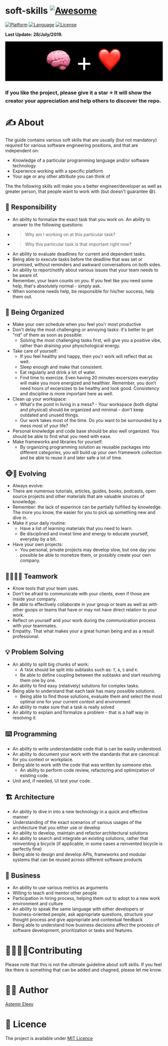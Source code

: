 # soft-skills [![Awesome](https://cdn.rawgit.com/sindresorhus/awesome/d7305f38d29fed78fa85652e3a63e154dd8e8829/media/badge.svg)](https://github.com/sindresorhus/awesome)

[![Platform](https://img.shields.io/badge/platform-any-yellow.svg)]()
[![Language](https://img.shields.io/badge/language-any-orange.svg)]()
[![License](https://img.shields.io/badge/license-MIT-blue.svg)]()

**Last Update: 28/July/2019.**

![](cover.png)

### If you like the project, please give it a star ⭐ It will show the creator your appreciation and help others to discover the repo.

# ✍️ About
The guide contains various soft skills that are usually (but not mandatory) required for various software engineering positions, and that are independent on:

- Knowledge of a particular programming language and/or software technology 
- Experience working with a specific platform
- Your age or any other attribute you can think of

The the following skills will make you a better engineer/developer as well as greater person, that people want to work with (but doesn't guarantee 😄).

## 💪 Responsibility 
- An ability to formalize the exact task that you work on. An ability to answer to the following questions:
 - > Why am I working on at this particular task?
 - > Why this particular task is that important right now?
- An ability to evaluate deadlines for current and dependent tasks.
 - Being able to execute tasks before the deadline that was set or promised, without reminders and awkward conversations on both sides.
- An ability to report/notify about various issues that your team needs to be aware of.
- Remember, your team counts on you. If you feel like you need some help, that's absolutely normal - simply ask. 
- When someone needs help, be responsible for his/her success, help them out.

## 🍱 Being Organized
- Make your own schedule when you feel you'r most productive
- Don't delay the most challenging or annoying tasks: it's better to get "rid" of them as soon as possible:
  - Solving the most challenging tasks first, will give you a positive vibe, rather than draining your physchological energy.
- Take care of yourself:
  - If you feel healthy and happy, then you'r work will reflect that as well. 
  - Sleep enough and make that consistent.
  - Eat regularly and drink a lot of water.
  - Find time to exercize. Even having 20 minutes excersizes everyday will make you more energized and healthier. Remember, you don’t need hours of excersizes to be healthy and look good. Consistency and discipline is more important here as well.
- Clean up your workspace:
  - What's the point in living in a mess? - Your workspace (both digital and physical) should be organized and minimal - don't keep outdated and unused things.
  - Our work takes most of the time. Do you want to be surrounded by a mess most of your life?
- Personal knowledge and code base should be also well organized. You should be able to find what you need with ease.
- Make frameworks and libraries for yourself:
  - By organizing programming solution as reusable packages into different categories, you will build up your own framework collection and be able to reuse it and later safe a lot of time.

## 🐵👶 Evolving
- Always evolve:
 - There are numerous tutorials, articles, guides, books, podcasts, open source projects and other materials that are valuable sources of knowledge. 
 - Remember: the lack of experince can be partially fulfilled by knowledge. The more you know, the easier for you to pick up something new and dive in. 
- Make it your daily routine:
  - Have a list of learning materials that you need to learn. 
  - Be disciplined and invest time and energy to educate yourself, everyday by a bit.
- Have your own projects:
  - You personal, private projects may develop slow, but one day you possible be able to monetize them, or possibly create your own company. 

## 🦹‍♂️🦹‍♀️ Teamwork
- Know tools that your team uses. 
- Don’t be afraid to communicate with your clients, even if those are inside your company.
- Be able to effectively collaborate in your group or team as well as with other goops or teams that have or may not have direct relation to your work. 
- Reflect on yourself and your work during the communication process with your teammates.
- Empathy. That what makes your a great human being and as a result professional. 

## 💡 Problem Solving
- An ability to split big chunks of work:
  - A `TASK` should be split into subtasks such as: `T`, `A`, `S` and `K`.
  - Be able to define coupling between the subtasks and start resolving them one by one. 
- An ability to find easy (relatively) solutions for complex tasks.
- Being able to understand that each task has many possible solutions.
    - Being able to find those solutions, evaluate them and select the most optimal one for your current context and environment
- An ability to make sure that a task is really solved
- An ability to explain and formalize a problem - that is a half way in resolving it. 

## ⌨️ Programming
- An ability to write understandable code that is can be easily understood.
- An ability to document your work with the standards that are canonical for you context or workplace. 
- Being able to work with the code that was written by someone else.
    - An ability to perform code review, refactoring and optimization of existing code.
- Unit and, if needed, UI test your code.

## 🏗 Architecture
- An ability to dive in into a new technology in a quick and effective manner
- Understanding of the exact scenarios of various usages of the architecture that you either use or develop
- An ability to develop, maintain and refactor architectural solutions
- An ability to search and integrate an existing solutions, rather that reinventing a bicycle (if applicable, in some cases a reinvented bicycle is perfectly fine)
- Being able to design and develop APIs, frameworks and modular systems that can be reused across different software products 

## 💼 Business
- An ability to use various metrics as arguments
- Willing to teach and mentor other people
- Participation in hiring process, helping them out to adopt to a new work environment and culture
- An ability to speak the same language with either developers or business-oriented people, ask appropriate questions, structure your thought process and give appropriate and contextual feedback
- Being able to understand how business decisions affect the process of software development, prioritization or tasks and features.

# 🙋‍♂️🙋‍♀️Contributing
Please note that this is not the ultimate guideline about soft skills. If you feel like there is something that can be added and chagned, please let me know.

# 👨‍💻 Author
[Astemir Eleev](https://github.com/jVirus)

# 🔖 Licence 
The project is available under [MIT Licence](https://github.com/jVirus/soft-skills/blob/master/LICENSE)
